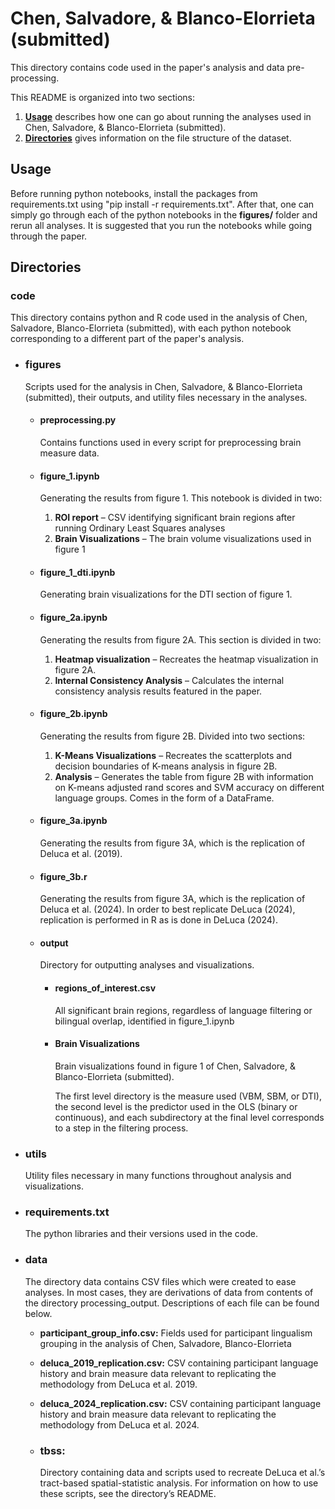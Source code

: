 # Chen, Salvadore, & Blanco-Elorrieta (submitted)

This directory contains code used in the paper's analysis and data pre-processing.

This README is organized into two sections:

1. [**Usage**](#usage) describes how one can go about running the analyses used in Chen, Salvadore, & Blanco-Elorrieta (submitted).
2. [**Directories**](#directories) gives information on the file structure of the dataset.


## Usage

Before running python notebooks, install the packages from requirements.txt using "pip install -r requirements.txt". After that, one can simply go through each of the python notebooks in the **figures/** folder and rerun all analyses. It is suggested that you run the notebooks while going through the paper.

## Directories

### code
This directory contains python and R code used in the analysis of Chen, Salvadore, Blanco-Elorrieta (submitted), with each python notebook corresponding to a different part of the paper's analysis.

- ### figures
    Scripts used for the analysis in Chen, Salvadore, & Blanco-Elorrieta (submitted), their outputs, and utility files necessary in the analyses.

    - #### preprocessing.py
        Contains functions used in every script for preprocessing brain measure data.
    - #### figure_1.ipynb
        Generating the results from figure 1. This notebook is divided in two:
        1. **ROI report** – CSV identifying significant brain regions after running Ordinary Least Squares analyses
        2. **Brain Visualizations** – The brain volume visualizations used in figure 1 
    - #### figure_1_dti.ipynb
        Generating brain visualizations for the DTI section of figure 1.
    - #### figure_2a.ipynb
        Generating the results from figure 2A. This section is divided in two:
        1. **Heatmap visualization** – Recreates the heatmap visualization in figure 2A.
        2. **Internal Consistency Analysis** – Calculates the internal consistency analysis results featured in the paper.
    - #### figure_2b.ipynb
        Generating the results from figure 2B. Divided into two sections:
        1. **K-Means Visualizations** – Recreates the scatterplots and decision boundaries of K-means analysis in figure 2B.
        2. **Analysis** – Generates the table from figure 2B with information on K-means adjusted rand scores and SVM accuracy on different language groups. Comes in the form of a DataFrame.
    - #### figure_3a.ipynb
        Generating the results from figure 3A, which is the replication of Deluca et al. (2019).
    - #### figure_3b.r
        Generating the results from figure 3A, which is the replication of Deluca et al. (2024). In order to best replicate DeLuca (2024), replication is performed in R as is done in DeLuca (2024).

    - #### output
        Directory for outputting analyses and visualizations.

        - #### regions_of_interest.csv
            All significant brain regions, regardless of language filtering or bilingual overlap, identified in figure_1.ipynb

        - #### Brain Visualizations
            Brain visualizations found in figure 1 of Chen, Salvadore, & Blanco-Elorrieta (submitted).

            The first level directory is the measure used (VBM, SBM, or DTI), the second level is the predictor used in the OLS (binary or continuous), and each subdirectory at the final level corresponds to a step in the filtering process.

- ### utils
    Utility files necessary in many functions throughout analysis and visualizations.

- ### requirements.txt
    The python libraries and their versions used in the code.


- ### data
    The directory data contains CSV files which were created to ease analyses. In most cases, they are derivations of data from contents of the directory processing_output. Descriptions of each file can be found below. 
    -	**participant_group_info.csv:** Fields used for participant lingualism grouping in the analysis of Chen, Salvadore, Blanco-Elorrieta

    -	**deluca_2019_replication.csv:** CSV containing participant language history and brain measure data relevant to replicating the methodology from DeLuca et al. 2019.

    -	**deluca_2024_replication.csv:** CSV containing participant language history and brain measure data relevant to replicating the methodology from DeLuca et al. 2024.

    - ### tbss:
        Directory containing data and scripts used to recreate DeLuca et al.’s tract-based spatial-statistic analysis. For information on how to use these scripts, see the directory’s README.







